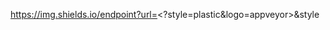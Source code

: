 https://img.shields.io/endpoint?url=<?style=plastic&logo=appveyor>&style<STYLE>
# FC25-Big-O-Waale 

Repository for Fantom Code(RVIT) Hackathon project

## GridSound(PC)

This is an open source desktop port of GridSound DAW application which provides you with a complete set of toolkits for music production, editing at avery minimal price and some basic features are available free of cost also.
The project consists of GUI for seamless user experience and consist of various plugins which give industrial effects and make your music ready for the market.
This is made in considersation with the middle class budget who can't afford a very expensive application with minimal cost for extra plugins and high end market features.

## What is a Digital Audio Workstation?

A digital audio workstation (DAW) is music production software that allows users to record audio on a personal computer. DAW software works on both the Mac and Windows operating systems. It is used for audio recording, audio editing, MIDI editing, mixing, and mastering, among other functions. DAW software powers sessions in professional recording studios and home studios alike.

## How Does a DAW Work?

A digital audio workstation functions by converting analog audio—which arrives via an external audio interface—into a digital sequence that can be processed on a computer. This audio information appears visually on a computer screen either as sonic waveforms (bars representing MIDI commands) or as music notation on a staff. You can then manipulate this sound data by interacting with it on the screen.

## 5 Functions of a Digital Audio Workstation?

### Digital audio workstations offer a wide array of functionality.

- Record and edit audio. DAWs feature audio sequencers that let users record multiple tracks and play them back simultaneously. You can then cut, copy, and paste audio waveforms much in the same way you can move text in a word processing program. Tracks can easily be muted and crossfaded into one another. At any point during the editing process, the digital files can be played back as analog 
audio through speakers or headphones.

- Play virtual instruments. Using MIDI commands, you can control virtual instruments that replicate the sounds of acoustic instruments like the piano, violin, cello, clarinet, guitar, bass, and drum sets. Musicians typically control these virtual instruments using external MIDI sequencer keyboards. Various synths—which do not replicate acoustic instruments—can also be controlled by MIDI keyboards.

- Experiment with audio effects. Digital audio workstations typically offer various effects processing features for your audio files. Effects such as delay, reverb, tremolo, compression, EQ, and echo tend to come standard on a DAW. Some producers also use third-party virtual studio technology (VST plugins) for particular effects. For instance, you might use your DAW's compressor but use a third-party plugin for reverb sounds. It’s also usually possible to set up custom automations to create volume fades, panning effects, and other forms of audio processing.

- Mix and master audio tracks. Some music producers take audio tracks recorded by someone else, import them into their DAW, and then mix those files and add final burnishing effects.
Work on sound design and non-musical audio. A digital audio workstation works for any type of audio—not just music. Some sound designers, ADR engineers, audio editors, and voiceover artists use the same DAW programs used by top music producers.

- DAWs are designed with many user interfaces, but generally, they are based on a multitrack tape recorder metaphor, making it easier for recording engineers and musicians already familiar with using tape recorders to become familiar with the new systems. Therefore, computer-based DAWs tend to have a standard layout that includes transport controls (play, rewind, record, etc.), track controls and a mixer. A waveform display is another common feature.

### Plugins:
There are countless software plugins for DAW software, each one coming with its own unique functionality, thus expanding the overall variety of sounds and manipulations that are possible. Each have their own form of generating or manipulating sound, tone, pitch, and speed of a simple sound and transform it into something different. To achieve an even more distinctive sound, multiple plugins can be used in layers, and further automated to manipulate the original sounds.


### note: This project is inspired by gridsound and is a PC port of gridsound.com (https://gridsound.com/daw/)
### all credits go to the gridsound author, Github repository: https://github.com/gridsound

# LICENSE

MIT FREE

